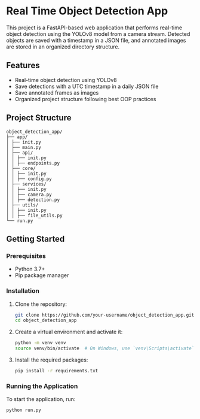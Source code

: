 # Real Time Object Detection App

This project is a FastAPI-based web application that performs real-time object detection using the YOLOv8 model from a camera stream. Detected objects are saved with a timestamp in a JSON file, and annotated images are stored in an organized directory structure.

## Features

- Real-time object detection using YOLOv8
- Save detections with a UTC timestamp in a daily JSON file
- Save annotated frames as images
- Organized project structure following best OOP practices

## Project Structure
```plaintext
object_detection_app/
├── app/
│ ├── init.py
│ ├── main.py
│ ├── api/
│ │ ├── init.py
│ │ ├── endpoints.py
│ ├── core/
│ │ ├── init.py
│ │ ├── config.py
│ ├── services/
│ │ ├── init.py
│ │ ├── camera.py
│ │ ├── detection.py
│ ├── utils/
│ │ ├── init.py
│ │ ├── file_utils.py
└── run.py
```

## Getting Started

### Prerequisites

- Python 3.7+
- Pip package manager

### Installation

1. Clone the repository:

    ```bash
    git clone https://github.com/your-username/object_detection_app.git
    cd object_detection_app
    ```

2. Create a virtual environment and activate it:

    ```bash
    python -m venv venv
    source venv/bin/activate  # On Windows, use `venv\Scripts\activate`
    ```

3. Install the required packages:

    ```bash
    pip install -r requirements.txt
    ```

### Running the Application

To start the application, run:

```bash
python run.py


